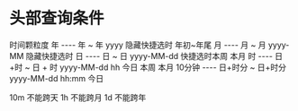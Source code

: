 # 头部查询条件
时间颗粒度
年 ----   年 ~  年  yyyy   隐藏快捷选时  年初~年尾
月 ----   月 ~  月  yyyy-MM   隐藏快捷选时
日 ----   日 ~  日  yyyy-MM-dd  快捷选时本周 本月
时 ----   日+时 ~ 日 + 时  yyyy-MM-dd hh  今日  本周  本月
10分钟 ----  日+时分 ~ 日+时分  yyyy-MM-dd hh:mm   今日

10m  不能跨天
1h 不能跨月
1d 不能跨年



